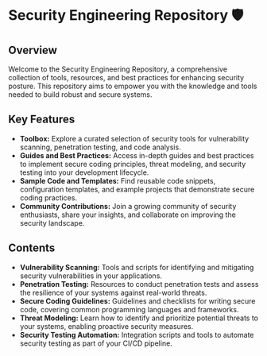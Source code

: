 # Security Engineering Repository 🛡️

## Overview
Welcome to the Security Engineering Repository, a comprehensive collection of tools, resources, and best practices for enhancing security posture. This repository aims to empower you with the knowledge and tools needed to build robust and secure systems.

## Key Features 
- **Toolbox:** Explore a curated selection of security tools for vulnerability scanning, penetration testing, and code analysis.
- **Guides and Best Practices:** Access in-depth guides and best practices to implement secure coding principles, threat modeling, and security testing into your development lifecycle.
- **Sample Code and Templates:** Find reusable code snippets, configuration templates, and example projects that demonstrate secure coding practices.
- **Community Contributions:** Join a growing community of security enthusiasts, share your insights, and collaborate on improving the security landscape.

## Contents 
- **Vulnerability Scanning:** Tools and scripts for identifying and mitigating security vulnerabilities in your applications.
- **Penetration Testing:** Resources to conduct penetration tests and assess the resilience of your systems against real-world threats.
- **Secure Coding Guidelines:** Guidelines and checklists for writing secure code, covering common programming languages and frameworks.
- **Threat Modeling:** Learn how to identify and prioritize potential threats to your systems, enabling proactive security measures.
- **Security Testing Automation:** Integration scripts and tools to automate security testing as part of your CI/CD pipeline.
